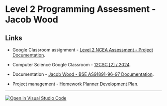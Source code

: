 # Level 2 Programming Assessment - Jacob Wood

## Links

- Google Classroom assignment - [Level 2 NCEA Assessment - Project Documentation](https://classroom.google.com/c/NjYyMTMxNTA2OTEz/a/NjU5MjYxMTI0NzQ0/details).

- Computer Science Google Classroom - [12CSC [2] / 2024](https://classroom.google.com/c/NjYyMTMxNTA2OTEz).

- Documentation - [Jacob Wood - BSE AS91891-96-97 Documentation](https://docs.google.com/document/d/1jxKJiuvzl4isvKiTnAk9f3sO0eby-lHBmzXsY5-sECI/edit).

- Project management - [Homework Planner Development Plan](https://www.notion.so/jacob-wood-school/c353bdf85ea04d2883be0f49d709397a?v=71d41a8860504b228813ed40a77ad5b7&pvs=4).

---

[![Open in Visual Studio Code](https://classroom.github.com/assets/open-in-vscode-718a45dd9cf7e7f842a935f5ebbe5719a5e09af4491e668f4dbf3b35d5cca122.svg)](https://classroom.github.com/online_ide?assignment_repo_id=15054191&assignment_repo_type=AssignmentRepo)
